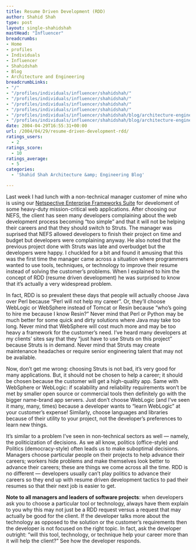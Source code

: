 ```yaml
---
title: Resume Driven Development (RDD)
author: Shahid Shah
type: post
layout: single-shahidshah
mastHead: "Influencer"
breadcrumbs:
- Home
- profiles
- Individuals
- Influencer
- Shahidshah
- Blog
- Architecture and Engineering
breadcrumbLinks:
- "/"
- "/profiles/individuals/influencer/shahidshah/"
- "/profiles/individuals/influencer/shahidshah/"
- "/profiles/individuals/influencer/shahidshah/"
- "/profiles/individuals/influencer/shahidshah/"
- "/profiles/individuals/influencer/shahidshah/blog/architecture-engineering/"
- "/profiles/individuals/influencer/shahidshah/blog/architecture-engineering/"
date: 2004-04-29T16:55:31+00:00
url: /2004/04/29/resume-driven-development-rdd/
ratings_users:
  - 2
ratings_score:
  - 10
ratings_average:
  - 5
categories:
  - 'Shahid Shah Architecture &amp; Engineering Blog'

---
```

Last week I had lunch with a non-technical manager customer of mine who is using our [Netspective Enterprise Frameworks Suite][1] for develoment of some heavy-duty mission-critical web applications. After choosing our NEFS, the client has seen many developers complaining about the web development process becoming &#8220;too simple&#8221; and that it will not be helping their careers and that they should switch to Struts. The manager was suprised that NEFS allowed developers to finish their project on time and budget but developers were complaining anyway. He also noted that the previous project done with Struts was late and overbudget but the developers were happy. I chuckled for a bit and found it amusing that this was the first time the manager came across a situation where programmers wanted to use tools, techniques, or technology to improve their resume instead of solving the customer&#8217;s problems. When I explained to him the concept of RDD (resume driven development) he was surprised to know that it&#8217;s actually a very widespread problem.
  
<!--more-->

In fact, RDD is so prevalent these days that people will actually choose Java over Perl because &#8220;Perl will not help my career&#8221;. Or, they&#8217;ll choose WebLogic or WebSphere instead of Tomcat or Resin because &#8220;who&#8217;s going to hire me because I know Resin?&#8221; Never mind that Perl or Python may be much better for some quick and dirty solutions where Java may take too long. Never mind that WebSphere will cost much more and may be too heavy a framework for the customer&#8217;s need. I&#8217;ve heard many developers at my clients&#8217; sites say that they &#8220;just have to use Struts on this project&#8221; because Struts is in demand. Never mind that Struts may create maintenance headaches or require senior engineering talent that may not be available. 

Now, don&#8217;t get me wrong: choosing Struts is not bad, it&#8217;s very good for many applications. But, it should not be chosen to help a career; it should be chosen because the customer will get a high-quality app. Same with WebSphere or WebLogic: if scalability and reliability requirements won&#8217;t be met by smaller open source or commercial tools then definitely go with the bigger name-brand app servers. Just don&#8217;t choose WebLogic (and I&#8217;ve seen it many, many, times) because a developer wants to &#8220;learn WebLogic&#8221; at your customer&#8217;s expense! Similarly, choose languages and libraries because of their utility to your project, not the developer&#8217;s preferences to learn new things.

It&#8217;s similar to a problem I&#8217;ve seen in non-technical sectors as well &#8212; namely, the politicization of decisions. As we all know, politics (office-style) and Politics (democracy-style) often leads us to make suboptimal decisions. Managers choose particular people on their projects to help advance their careers; workers hide problems and make themselves look better to advance their careers; these are things we come across all the time. RDD is no different &#8212; developers usually can&#8217;t play politics to advance their careers so they end up with resume driven development tactics to pad their resumes so that their next job is easier to get.

**Note to all managers and leaders of software projects**: when developers ask you to choose a particular tool or technology, always have them explain to you why this may not just be a RDD request versus a request that may actually be good for the client. If the developer talks more about the technology as opposed to the solution or the customer&#8217;s requirements then the developer is not focused on the right topic. In fact, ask the developer outright: &#8220;will this tool, technology, or technique help your career more than it will help the client?&#8221; See how the developer responds.

 [1]: http://www.netspective.com